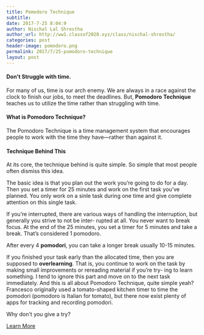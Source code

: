 ```yaml
---
title: Pomodoro Technique
subtitle: 
date: 2017-7-25 8:04:9
author: Nischal Lal Shrestha
author_url: http://ww1.classof2020.xyz/class/nischal-shrestha/
categories: post
header-image: pomodoro.png
permalink: 2017/7/25-pomodoro-technique
layout: post
---
```


<h4> Don't Struggle with time. </h4>

For many of us, time is our arch enemy. We are always in a race against the clock to finish our jobs, to meet the deadlines. But, **Pomodoro** **Technique** teaches us to utilize the time rather than struggling with time.

<h4> What is Pomodoro Technique? </h4>

The Pomodoro Technique is a time management system that encourages people to work with the time they have—rather than against it. 

<h4> Technique Behind This </h4>
At its core, the technique behind is quite simple. So simple that most people often dismiss this idea.


The basic idea is that you plan out the work you’re going to do for a day.
Then you set a timer for 25 minutes and work on the first task you’ve
planned. You only work on a sinle task during one time and give complete attention on this single task. 

If you’re interrupted, there are various
ways of handling the interruption, but generally you strive to not be inter-
rupted at all. You never want to break focus. At the end of the 25 minutes, you set a timer for 5 minutes and take a
break. That’s considered 1 pomodoro. 

After every 4 **pomodori**, you can take a longer break usually 10-15 minutes.

If you finished your task early than the allocated time, then you are supposed to **overlearning**. That is, you continue to work on the
task by making small improvements or rereading material if you’re try-
ing to learn something. I tend to ignore this part and move on to the
next task immediately.
And this is all about Pomodoro Technique, quite simple yeah?
Francesco originally used a tomato-shaped kitchen timer to time the
pomodori (pomodoro is Italian for tomato), but there now exist plenty
of apps for tracking and recording pomodori.

Why don't you give a try?

[Learn More](https://cirillocompany.de/pages/pomodoro-technique) 
